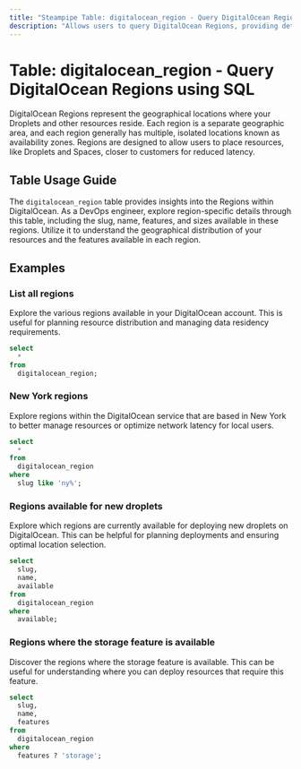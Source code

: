 ```yaml
---
title: "Steampipe Table: digitalocean_region - Query DigitalOcean Regions using SQL"
description: "Allows users to query DigitalOcean Regions, providing details such as slug, name, features, and sizes available in these regions."
---
```


# Table: digitalocean_region - Query DigitalOcean Regions using SQL

DigitalOcean Regions represent the geographical locations where your Droplets and other resources reside. Each region is a separate geographic area, and each region generally has multiple, isolated locations known as availability zones. Regions are designed to allow users to place resources, like Droplets and Spaces, closer to customers for reduced latency.

## Table Usage Guide

The `digitalocean_region` table provides insights into the Regions within DigitalOcean. As a DevOps engineer, explore region-specific details through this table, including the slug, name, features, and sizes available in these regions. Utilize it to understand the geographical distribution of your resources and the features available in each region.

## Examples

### List all regions
Explore the various regions available in your DigitalOcean account. This is useful for planning resource distribution and managing data residency requirements.

```sql
select
  *
from
  digitalocean_region;
```

### New York regions
Explore regions within the DigitalOcean service that are based in New York to better manage resources or optimize network latency for local users.

```sql
select
  *
from
  digitalocean_region
where
  slug like 'ny%';
```

### Regions available for new droplets
Explore which regions are currently available for deploying new droplets on DigitalOcean. This can be helpful for planning deployments and ensuring optimal location selection.

```sql
select
  slug,
  name,
  available
from
  digitalocean_region
where
  available;
```

### Regions where the storage feature is available
Discover the regions where the storage feature is available. This can be useful for understanding where you can deploy resources that require this feature.

```sql
select
  slug,
  name,
  features
from
  digitalocean_region
where
  features ? 'storage';
```